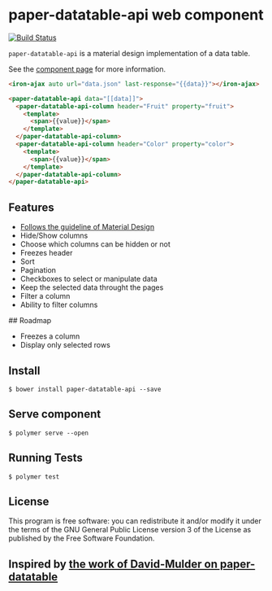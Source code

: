 paper-datatable-api web component
============

[![Build Status](https://travis-ci.org/RoXuS/paper-datatable-api.svg?branch=master)](https://travis-ci.org/RoXuS/paper-datatable-api)

`paper-datatable-api` is a material design implementation of a data table.

See the [component page](https://roxus.github.io/paper-datatable-api/components/paper-datatable-api/) for more information.

```html
<iron-ajax auto url="data.json" last-response="{{data}}"></iron-ajax>

<paper-datatable-api data="[[data]]">
  <paper-datatable-api-column header="Fruit" property="fruit">
    <template>
      <span>{{value}}</span>
    </template>
  </paper-datatable-api-column>
  <paper-datatable-api-column header="Color" property="color">
    <template>
      <span>{{value}}</span>
    </template>
  </paper-datatable-api-column>
</paper-datatable-api>
```

## Features

- [Follows the guideline of Material Design](https://material.google.com/components/data-tables.html#)
- Hide/Show columns
- Choose which columns can be hidden or not
- Freezes header
- Sort
- Pagination
- Checkboxes to select or manipulate data
- Keep the selected data throught the pages
- Filter a column
- Ability to filter columns

## Roadmap

- Freezes a column
- Display only selected rows

## Install

```
$ bower install paper-datatable-api --save
```

## Serve component 

```
$ polymer serve --open
```

## Running Tests

```
$ polymer test
```

## License
This program is free software: you can redistribute it and/or modify it under the terms of the GNU General Public License version 3 of the License as published by the Free Software Foundation.

## Inspired by [the work of David-Mulder on paper-datatable](https://github.com/David-Mulder/paper-datatable)
